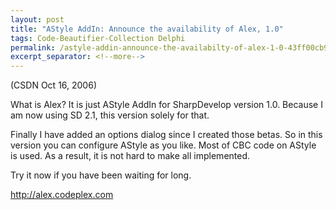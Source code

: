 ```yaml
---
layout: post
title: "AStyle AddIn: Announce the availability of Alex, 1.0"
tags: Code-Beautifier-Collection Delphi
permalink: /astyle-addin-announce-the-availabilty-of-alex-1-0-43ff00cb916f
excerpt_separator: <!--more-->
---
```

(CSDN Oct 16, 2006)

What is Alex? It is just AStyle AddIn for SharpDevelop version 1.0. Because I am now using SD 2.1, this version solely for that.

Finally I have added an options dialog since I created those betas. So in this version you can configure AStyle as you like. Most of CBC code on AStyle is used. As a result, it is not hard to make all implemented.

Try it now if you have been waiting for long.

http://alex.codeplex.com
<!--more-->